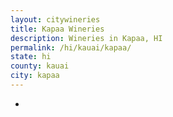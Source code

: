 ```yaml
---
layout: citywineries
title: Kapaa Wineries
description: Wineries in Kapaa, HI
permalink: /hi/kauai/kapaa/
state: hi
county: kauai
city: kapaa
---
```

-
